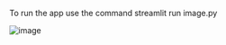 To run the app use the command
streamlit run image.py

![image](https://github.com/King9969/Image-Editor/assets/71065155/8e437ba8-bcea-4866-bdbd-1a80600aedeb)

